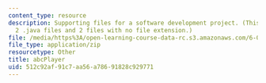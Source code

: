 ```yaml
---
content_type: resource
description: Supporting files for a software development project. (This ZIP file contains
  2 .java files and 2 files with no file extension.)
file: /media/https%3A/open-learning-course-data-rc.s3.amazonaws.com/6-005-elements-of-software-construction-fall-2008/512c92af91c7aa56a78691828c929771_abcPlayer.zip
file_type: application/zip
resourcetype: Other
title: abcPlayer
uid: 512c92af-91c7-aa56-a786-91828c929771
---
```

